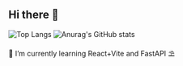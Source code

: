 ## Hi there 🎰

![Top Langs](https://github-readme-stats.vercel.app/api/top-langs/?username=n3vsk1y&theme=blueberry&show_icons=true&hide_border=true)
![Anurag's GitHub stats](https://github-readme-stats.vercel.app/api?username=n3vsk1y&show_icons=true&theme=blueberry)

🌱 I’m currently learning React+Vite and FastAPI ⛱️

<!--
**n3vsk1y/n3vsk1y** is a ✨ _special_ ✨ repository because its `README.md` (this file) appears on your GitHub profile.

Here are some ideas to get you started:

- 🔭 I’m currently working on ...
- 🌱 I’m currently learning ...
- 👯 I’m looking to collaborate on ...
- 🤔 I’m looking for help with ...
- 💬 Ask me about ...
- 📫 How to reach me: ...
- 😄 Pronouns: ...
- ⚡ Fun fact: ...
-->
